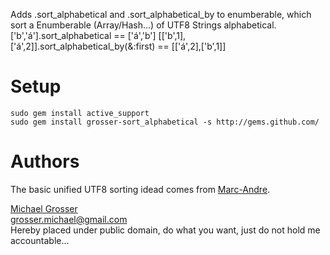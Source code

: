 Adds .sort_alphabetical and .sort_alphabetical_by to enumberable, which
sort a Enumberable (Array/Hash...) of UTF8 Strings alphabetical.
    ['b','á'].sort_alphabetical == ['á','b']
    [['b',1],['á',2]].sort_alphabetical_by(&:first) == [['á',2],['b',1]]

Setup
=====
    sudo gem install active_support
    sudo gem install grosser-sort_alphabetical -s http://gems.github.com/

Authors
=======
The basic unified UTF8 sorting idead comes from [Marc-Andre](http://marc-andre.ca/).

[Michael Grosser](http://pragmatig.wordpress.com)  
grosser.michael@gmail.com  
Hereby placed under public domain, do what you want, just do not hold me accountable...  